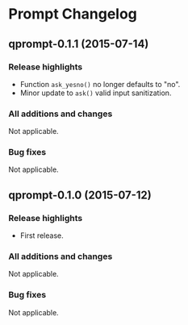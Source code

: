 Prompt Changelog
================
## qprompt-0.1.1 (2015-07-14)
### Release highlights
  - Function `ask_yesno()` no longer defaults to "no".
  - Minor update to `ask()` valid input sanitization.

### All additions and changes
Not applicable.

### Bug fixes
Not applicable.

## qprompt-0.1.0 (2015-07-12)
### Release highlights
  - First release.

### All additions and changes
Not applicable.

### Bug fixes
Not applicable.
